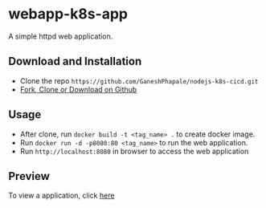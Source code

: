 # webapp-k8s-app

A simple httpd web application.

## Download and Installation

- Clone the repo ```https://github.com/GaneshPhapale/nodejs-k8s-cicd.git```
- [Fork, Clone or Download on Github](https://github.com/GaneshPhapale/webapp-k8s-cicd.git)

## Usage

- After clone, run ```docker build -t <tag_name> .``` to  create docker image.
- Run ```docker run -d -p8080:80 <tag_name>``` to run the web application.
- Run ```http://localhost:8080``` in browser to access the web application

## Preview

To view a application, click [here](http://localhost:8080)
